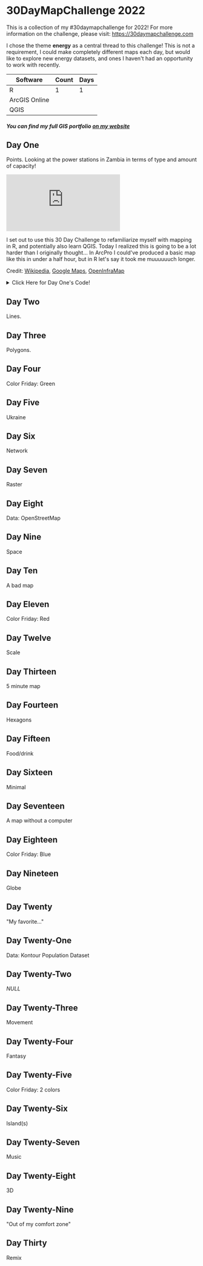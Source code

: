 # 30DayMapChallenge 2022

This is a collection of my #30daymapchallenge for 2022! For more information on the challenge, please visit: https://30daymapchallenge.com

I chose the theme **energy** as a central thread to this challenge! This is not a requirement, I could make completely different maps each day, but would like to explore new energy datasets, and ones I haven't had an opportunity to work with recently.

| Software      | Count         | Days          |
| ------------- | ------------- | ------------- |
| R             |  1            | 1             |
| ArcGIS Online |               |               |
| QGIS          |               |               |



##### You can find my full GIS portfolio [on my website](https://solloyd.wixsite.com/gisportfolio)

## Day One

Points. Looking at the power stations in Zambia in terms of type and amount of capacity!

![dayone_map.pdf](https://github.com/solloyd/30daymapchallenge/files/9824199/dayone_map.pdf)

I set out to use this 30 Day Challenge to refamiliarize myself with mapping in R, and potentially also learn QGIS. Today I realized this is going to be a lot harder than I originally thought... In ArcPro I could've produced a basic map like this in under a half hour, but in R let's say it took me muuuuuuch longer.

Credit: [Wikipedia](https://en.wikipedia.org/wiki/List_of_power_stations_in_Zambia), [Google Maps](maps.google.com), [OpenInfraMap](https://openinframap.org/stats/area/Zambia/plants)

<details><summary>Click Here for Day One's Code!</summary>
<p>

### Find below the code used for this map, and click here for the [Zambia Power Station Dataset](https://drive.google.com/drive/u/1/folders/1Bz-Pcke20iVJmTjPsvE0Ws2ZZJZ2u3v1) I created :)

```ruby
library(ggplot2)              
library(tidyverse)           
library(viridis) #played around with these colors, but did not end up on the final
library(plotly)


PowerStation <- read.csv("~/ADD YOUR PATH HERE/PowerStations_Zambia.csv") 


mapdata <- map_data("world") 
mapdata <- right_join(mapdata, PowerStation, by="region")


dayone_map <- ggplot(PowerStation, aes(x=Long, y=Lat)) +
        geom_polygon(data = mapdata, aes(x=long, y = lat), fill="grey", color="black", alpha=0.9)+
  geom_point(aes(size=Capacity_MW, color=Type), alpha=0.5) +
  ggtitle("Power Stations in Zambia by Capacity and Type") +
  theme(axis.title.x = element_blank(),
        axis.title.y = element_blank(),
        axis.ticks = element_blank(),
        axis.text.x = element_blank(),
        axis.text.y = element_blank(),
        plot.title = element_text(size=14, face="bold.italic")) +
  scale_size_continuous(breaks=c(5, 25, 50, 100, 250, 500, 750), name="Capacity (MW)", range = c(5,20))

dayone_map

#Make the map interactive!
ggplotly(dayone_map, tooltip="all")
```

</p>
</details>

## Day Two

Lines.

## Day Three

Polygons.

## Day Four

Color Friday: Green

## Day Five

Ukraine

## Day Six

Network

## Day Seven

Raster

## Day Eight

Data: OpenStreetMap

## Day Nine

Space

## Day Ten

A bad map

## Day Eleven

Color Friday: Red

## Day Twelve

Scale

## Day Thirteen

5 minute map

## Day Fourteen

Hexagons

## Day Fifteen

Food/drink

## Day Sixteen

Minimal

## Day Seventeen

A map without a computer

## Day Eighteen

Color Friday: Blue

## Day Nineteen

Globe

## Day Twenty

"My favorite..."

## Day Twenty-One

Data: Kontour Population Dataset

## Day Twenty-Two

*NULL*

## Day Twenty-Three

Movement

## Day Twenty-Four

Fantasy

## Day Twenty-Five

Color Friday: 2 colors

## Day Twenty-Six

Island(s)

## Day Twenty-Seven

Music

## Day Twenty-Eight

3D

## Day Twenty-Nine

"Out of my comfort zone"

## Day Thirty

Remix

